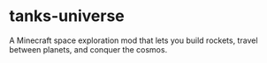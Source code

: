 # tanks-universe
A Minecraft space exploration mod that lets you build rockets, travel between planets, and conquer the cosmos.
